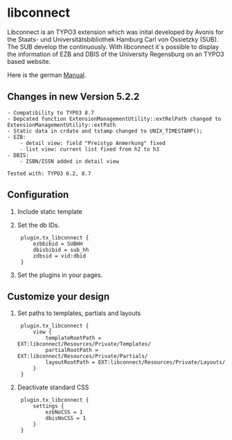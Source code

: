 # libconnect

Libconnect is an TYPO3 extension which was inital developed by Avonis for the Staats- und Universitätsbibliothek Hamburg Carl von Ossietzky (SUB). The SUB develop the continuously.
With libconnect it´s possible to display the information of EZB and DBIS of the University Regensburg on an TYPO3 based website.

Here is the german [Manual](doc/manual.pdf "Ausführliches Manual").

## Changes in new Version 5.2.2

    - Compatibility to TYPO3 8.7
    - Depcated function ExtensionManagementUtility::extRelPath changed to ExtensionManagementUtility::extPath
    - Static data in crdate and tstamp changed to UNIX_TIMESTAMP();
    - EZB:
        - detail view: field "Preistyp Anmerkung" fixed
        - list view: current list fixed from h2 to h3
    - DBIS:
        - ISBN/ISSN added in detail view 

    Tested with: TYPO3 6.2, 8.7

## Configuration

1. Include static template
2. Set the db IDs. 
    
        plugin.tx_libconnect {
            ezbbibid = SUBHH
            dbisbibid = sub_hh
            zdbsid = vid:dbid
        }


3. Set the plugins in your pages.

## Customize your design

1. Set paths to templates, partials and layouts

        plugin.tx_libconnect {
            view {
                templateRootPath = EXT:libconnect/Resources/Private/Templates/
                partialRootPath = EXT:libconnect/Resources/Private/Partials/
                layoutRootPath = EXT:libconnect/Resources/Private/Layouts/
            }
        }


2. Deactivate standard CSS

        plugin.tx_libconnect {
            settings {
                ezbNoCSS = 1
                dbisNoCSS = 1
            }
        }
